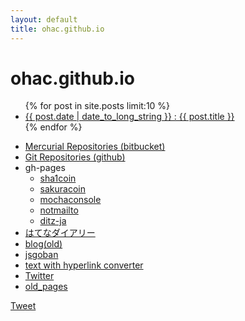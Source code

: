```yaml
---
layout: default
title: ohac.github.io
---
```


# ohac.github.io

<ul>
{% for post in site.posts limit:10 %}
<li>
<a href="{{post.url}}">{{ post.date | date_to_long_string }} : {{ post.title }}</a>
</li>
{% endfor %}
</ul>

* [Mercurial Repositories (bitbucket)](https://bitbucket.org/ohac)
* [Git Repositories (github)](https://github.com/ohac)
* gh-pages
  * [sha1coin](http://ohac.github.io/sha1coin)
  * [sakuracoin](http://ohac.github.io/sakuracoin)
  * [mochaconsole](http://ohac.github.io/mochaconsole)
  * [notmailto](http://ohac.github.io/notmailto)
  * [ditz-ja](http://ohac.github.io/ditz-ja)
* [はてなダイアリー](http://d.hatena.ne.jp/ohac/)
* [blog(old)](blog/index.html)
* [jsgoban](jsgoban/)
* [text with hyperlink converter](txt2link/)
* [Twitter](http://twitter.com/ohac)
* [old_pages](old_pages/front.html)

<a href="https://twitter.com/share" class="twitter-share-button" data-via="ohac">Tweet</a>
<script>!function(d,s,id){var js,fjs=d.getElementsByTagName(s)[0],p=/^http:/.test(d.location)?'http':'https';if(!d.getElementById(id)){js=d.createElement(s);js.id=id;js.src=p+'://platform.twitter.com/widgets.js';fjs.parentNode.insertBefore(js,fjs);}}(document, 'script', 'twitter-wjs');</script>

<div class="fb-like" data-href="http://ohac.github.io/" data-layout="button_count" data-action="like" data-show-faces="true" data-share="true"></div>
